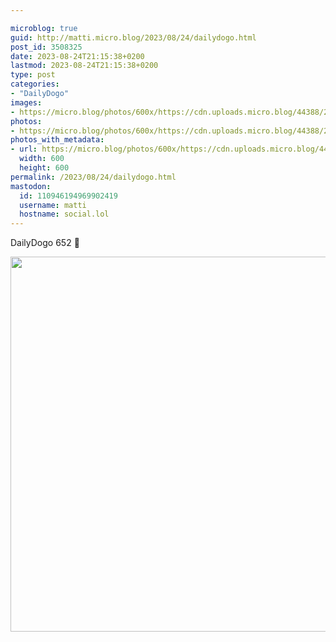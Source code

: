 ```yaml
---

microblog: true
guid: http://matti.micro.blog/2023/08/24/dailydogo.html
post_id: 3508325
date: 2023-08-24T21:15:38+0200
lastmod: 2023-08-24T21:15:38+0200
type: post
categories:
- "DailyDogo"
images:
- https://micro.blog/photos/600x/https://cdn.uploads.micro.blog/44388/2023/7cbed9c9f8104f339b113735b8ff48ad.jpg
photos:
- https://micro.blog/photos/600x/https://cdn.uploads.micro.blog/44388/2023/7cbed9c9f8104f339b113735b8ff48ad.jpg
photos_with_metadata:
- url: https://micro.blog/photos/600x/https://cdn.uploads.micro.blog/44388/2023/7cbed9c9f8104f339b113735b8ff48ad.jpg
  width: 600
  height: 600
permalink: /2023/08/24/dailydogo.html
mastodon:
  id: 110946194969902419
  username: matti
  hostname: social.lol
---
```

DailyDogo 652 🐶

<img src="/media/uploads/2023/7cbed9c9f8104f339b113735b8ff48ad.jpg" width="600" height="600" alt="" />

